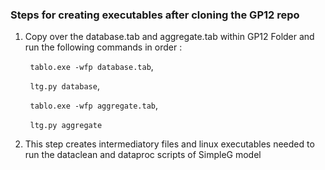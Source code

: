 ### Steps for creating executables after cloning the GP12 repo

1. Copy over the database.tab and aggregate.tab within GP12 Folder and run the following commands in order :
 
&nbsp;&nbsp;&nbsp;&nbsp;&nbsp;&nbsp;&nbsp;&nbsp;``tablo.exe -wfp database.tab``,

&nbsp;&nbsp;&nbsp;&nbsp;&nbsp;&nbsp;&nbsp;&nbsp;``ltg.py database``,
  
&nbsp;&nbsp;&nbsp;&nbsp;&nbsp;&nbsp;&nbsp;&nbsp;``tablo.exe -wfp aggregate.tab``,
  
&nbsp;&nbsp;&nbsp;&nbsp;&nbsp;&nbsp;&nbsp;&nbsp;``ltg.py aggregate``
  
2. This step creates intermediatory files and linux executables needed to run the dataclean and dataproc scripts of SimpleG model


